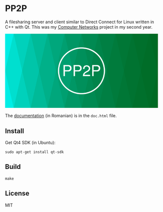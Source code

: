 # PP2P

A filesharing server and client similar to Direct Connect for Linux written in
C++ with Qt. This was my [Computer Networks][1] project in my second year.

![PP2P cover image.](screenshot.png)

The [documentation][2] (in Romanian) is in the `doc.html` file.

## Install

Get Qt4 SDK (in Ubuntu):

    sudo apt-get install qt-sdk

## Build

    make

## License

MIT

[1]: http://www.infoiasi.ro/bin/Programs/CS2101_11
[2]: http://htmlpreview.github.com/?https://github.com/paul-nechifor/pp2p/blob/master/doc.html
